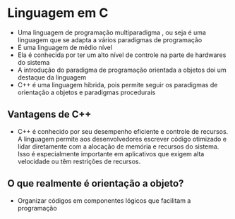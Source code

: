 # Linguagem em C
- Uma linguagem de programação multiparadigma , ou seja é uma linguagem que se adapta a vários paradigmas de programação
- É uma linguagem de médio nível
- Ela é conhecida por ter um alto nível de controle na parte de hardwares do sistema
- A introdução do paradigma de programação orientada a objetos doi um destaque da linguagem
- C++ é uma linguagem híbrida, pois permite seguir os paradigmas de orientação a objetos e paradigmas procedurais

## Vantagens de C++ 
- C++ é conhecido por seu desempenho eficiente e controle de recursos. A linguagem permite aos desenvolvedores escrever
código otimizado e lidar diretamente com a alocação de memória e recursos do sistema. Isso é especialmente importante
em aplicativos que exigem alta velocidade ou têm restrições de recursos. 

## O que realmente é orientação a objeto?
 - Organizar códigos em componentes lógicos que facilitam a programação
